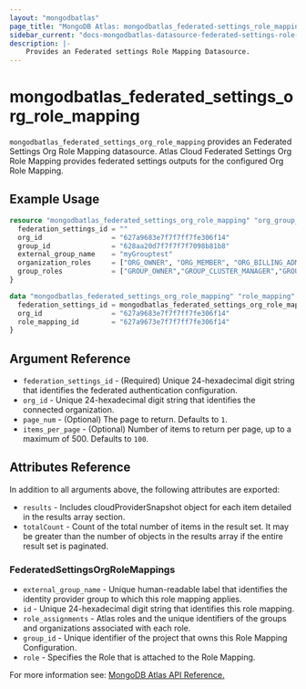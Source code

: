 ```yaml
---
layout: "mongodbatlas"
page_title: "MongoDB Atlas: mongodbatlas_federated-settings_role_mapping"
sidebar_current: "docs-mongodbatlas-datasource-federated-settings-role-mapping"
description: |-
    Provides an Federated settings Role Mapping Datasource.
---
```


# mongodbatlas_federated_settings_org_role_mapping

`mongodbatlas_federated_settings_org_role_mapping` provides an Federated Settings Org Role Mapping datasource. Atlas Cloud Federated Settings Org Role Mapping provides federated settings outputs for the configured Org Role Mapping.


## Example Usage

```terraform
resource "mongodbatlas_federated_settings_org_role_mapping" "org_group_role_mapping_import" {
  federation_settings_id = ""
  org_id                 = "627a9683e7f7f7ff7fe306f14"
  group_id               = "628aa20d7f7f7f7f7098b81b8"
  external_group_name    = "myGrouptest"
  organization_roles     = ["ORG_OWNER", "ORG_MEMBER", "ORG_BILLING_ADMIN", "ORG_GROUP_CREATOR", "ORG_READ_ONLY"]
  group_roles            = ["GROUP_OWNER","GROUP_CLUSTER_MANAGER","GROUP_DATA_ACCESS_ADMIN","GROUP_DATA_ACCESS_READ_WRITE","GROUP_SEARCH_INDEX_EDITOR","GROUP_DATA_ACCESS_READ_ONLY","GROUP_READ_ONLY"]
}

data "mongodbatlas_federated_settings_org_role_mapping" "role_mapping" {
  federation_settings_id = mongodbatlas_federated_settings_org_role_mapping.org_group_role_mapping_import.id
  org_id                 = "627a9683e7f7f7ff7fe306f14"
  role_mapping_id        = "627a9673e7f7f7ff7fe306f14"
}
```

## Argument Reference

* `federation_settings_id` - (Required) Unique 24-hexadecimal digit string that identifies the federated authentication configuration.
* `org_id` - Unique 24-hexadecimal digit string that identifies the connected organization.
* `page_num` - (Optional)  	The page to return. Defaults to `1`.
* `items_per_page` - (Optional) Number of items to return per page, up to a maximum of 500. Defaults to `100`.

## Attributes Reference

In addition to all arguments above, the following attributes are exported:

* `results` - Includes cloudProviderSnapshot object for each item detailed in the results array section.
* `totalCount` - Count of the total number of items in the result set. It may be greater than the number of objects in the results array if the entire result set is paginated.

### FederatedSettingsOrgRoleMappings

* `external_group_name` - Unique human-readable label that identifies the identity provider group to which this role mapping applies.
* `id` - Unique 24-hexadecimal digit string that identifies this role mapping.
* `role_assignments` - Atlas roles and the unique identifiers of the groups and organizations associated with each role.
* `group_id` - Unique identifier of the project that owns this Role Mapping Configuration.
* `role` - Specifies the Role that is attached to the Role Mapping.


For more information see: [MongoDB Atlas API Reference.](https://www.mongodb.com/docs/atlas/reference/api/federation-configuration/)
